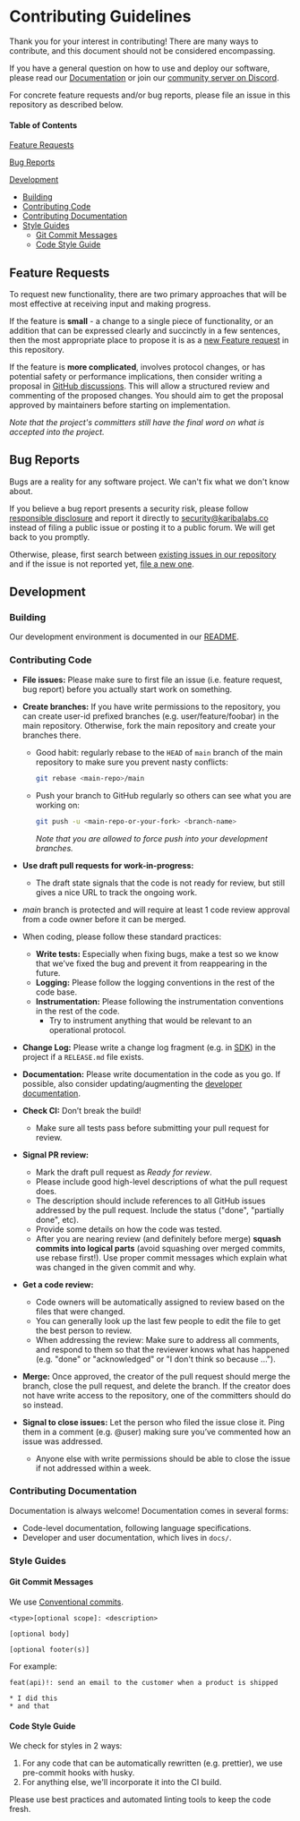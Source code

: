# Contributing Guidelines

Thank you for your interest in contributing! There are many ways to contribute, and this document should not be considered encompassing.

If you have a general question on how to use and deploy our software, please read our [Documentation](https://docs.opensource.observer/docs/) or join our [community server on Discord](https://www.opensource.observer/discord).

For concrete feature requests and/or bug reports, please file an issue in this
repository as described below.

<!-- markdownlint-disable heading-increment -->

#### Table of Contents

<!-- markdownlint-enable heading-increment -->

[Feature Requests](#feature-requests)

[Bug Reports](#bug-reports)

[Development](#development)

- [Building](#building)
- [Contributing Code](#contributing-code)
- [Contributing Documentation](#contributing-documentation)
- [Style Guides](#style-guides)
  - [Git Commit Messages](#git-commit-messages)
  - [Code Style Guide](#code-style-guide)

## Feature Requests

To request new functionality, there are two primary approaches that will be most effective at receiving input and making progress.

If the feature is **small** - a change to a single piece of functionality, or an addition that can be expressed clearly and succinctly in a few sentences, then the most appropriate place to propose it is as a [new Feature request] in this repository.

If the feature is **more complicated**, involves protocol changes, or has potential safety or performance implications, then consider writing a proposal in [GitHub discussions]. This will allow a structured review and commenting of the proposed changes. You should aim to get the proposal approved by maintainers before starting on implementation.

_Note that the project's committers still have the final word on what is accepted into the project._

<!-- markdownlint-disable line-length -->

[new Feature request]: https://github.com/opensource-observer/oso/issues/new?assignees=&labels=type%3Afeaturerequest&projects=&template=2.feature_request.yml
[GitHub discussions]: https://github.com/opensource-observer/oso/discussions

<!-- markdownlint-enable line-length -->

## Bug Reports

Bugs are a reality for any software project. We can't fix what we don't know about.

If you believe a bug report presents a security risk, please follow [responsible disclosure](https://en.wikipedia.org/wiki/Responsible_disclosure) and report it directly to security@karibalabs.co instead of filing a public issue or posting it to a public forum. We will get back to you promptly.

Otherwise, please, first search between [existing issues in our repository] and if the issue is not reported yet, [file a new one].

<!-- markdownlint-disable line-length -->

[existing issues in our repository]: https://github.com/opensource-observer/oso/issues
[file a new one]: https://github.com/opensource-observer/oso/issues/new?assignees=&labels=type%3Abug&projects=&template=1.bug_report.yml

<!-- markdownlint-enable line-length -->

## Development

### Building

Our development environment is documented in our [README](https://github.com/opensource-observer/oso/blob/main/README.md).

### Contributing Code

- **File issues:** Please make sure to first file an issue (i.e. feature request, bug report) before you actually start work on something.

- **Create branches:** If you have write permissions to the repository, you can create user-id prefixed branches (e.g. user/feature/foobar) in the main repository. Otherwise, fork the main repository and create your branches there.

  - Good habit: regularly rebase to the `HEAD` of `main` branch of the main repository to make sure you prevent nasty conflicts:

    ```bash
    git rebase <main-repo>/main
    ```

  - Push your branch to GitHub regularly so others can see what you are working
    on:

    ```bash
    git push -u <main-repo-or-your-fork> <branch-name>
    ```

    _Note that you are allowed to force push into your development branches._

- **Use draft pull requests for work-in-progress:**

  - The draft state signals that the code is not ready for review, but still gives a nice URL to track the ongoing work.

- _main_ branch is protected and will require at least 1 code review approval from a code owner before it can be merged.

- When coding, please follow these standard practices:

  - **Write tests:** Especially when fixing bugs, make a test so we know that we’ve fixed the bug and prevent it from reappearing in the future.
  - **Logging:** Please follow the logging conventions in the rest of the code base.
  - **Instrumentation:** Please following the instrumentation conventions in the rest of the code.
    - Try to instrument anything that would be relevant to an operational protocol.

- **Change Log:** Please write a change log fragment (e.g. in [SDK](sdk/RELEASE.md)) in the project if a `RELEASE.md` file exists.

- **Documentation:** Please write documentation in the code as you go. If possible, also consider updating/augmenting the [developer documentation].

- **Check CI:** Don’t break the build!

  - Make sure all tests pass before submitting your pull request for review.

- **Signal PR review:**

  - Mark the draft pull request as _Ready for review_.
  - Please include good high-level descriptions of what the pull request does.
  - The description should include references to all GitHub issues addressed by the pull request. Include the status ("done", "partially done", etc).
  - Provide some details on how the code was tested.
  - After you are nearing review (and definitely before merge) **squash commits into logical parts** (avoid squashing over merged commits, use rebase first!). Use proper commit messages which explain what was changed in the given commit and why.

- **Get a code review:**

  - Code owners will be automatically assigned to review based on the files that were changed.
  - You can generally look up the last few people to edit the file to get the best person to review.
  - When addressing the review: Make sure to address all comments, and respond to them so that the reviewer knows what has happened (e.g. "done" or "acknowledged" or "I don't think so because ...").

- **Merge:** Once approved, the creator of the pull request should merge the branch, close the pull request, and delete the branch. If the creator does not have write access to the repository, one of the committers should do so instead.

- **Signal to close issues:** Let the person who filed the issue close it. Ping them in a comment (e.g. @user) making sure you’ve commented how an issue was addressed.
  - Anyone else with write permissions should be able to close the issue if not addressed within a week.

[developer documentation]: https://github.com/opensource-observer/oso/tree/main/docs

### Contributing Documentation

Documentation is always welcome! Documentation comes in several forms:

- Code-level documentation, following language specifications.
- Developer and user documentation, which lives in `docs/`.

### Style Guides

#### Git Commit Messages

We use [Conventional commits](https://www.conventionalcommits.org/en/v1.0.0/).

```
<type>[optional scope]: <description>

[optional body]

[optional footer(s)]
```

For example:

```
feat(api)!: send an email to the customer when a product is shipped

* I did this
* and that
```

#### Code Style Guide

We check for styles in 2 ways:

1. For any code that can be automatically rewritten (e.g. prettier), we use pre-commit hooks with husky.
2. For anything else, we'll incorporate it into the CI build.

Please use best practices and automated linting tools to keep the code fresh.
